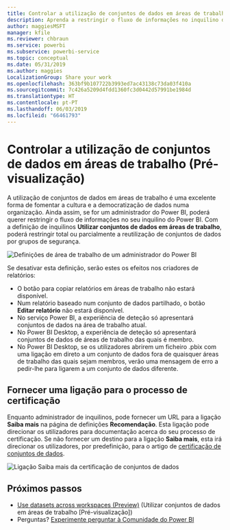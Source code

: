 ```yaml
---
title: Controlar a utilização de conjuntos de dados em áreas de trabalho (Pré-visualização) – Power BI
description: Aprenda a restringir o fluxo de informações no inquilino do Power BI.
author: maggiesMSFT
manager: kfile
ms.reviewer: chbraun
ms.service: powerbi
ms.subservice: powerbi-service
ms.topic: conceptual
ms.date: 05/31/2019
ms.author: maggies
LocalizationGroup: Share your work
ms.openlocfilehash: 363bf9b107722b3993ed7ac43138c73da03f410a
ms.sourcegitcommit: 7c426a5209d4fdd1360fc3d0442d57991be1984d
ms.translationtype: HT
ms.contentlocale: pt-PT
ms.lasthandoff: 06/03/2019
ms.locfileid: "66461793"
---
```

# <a name="control-the-use-of-datasets-across-workspaces-preview"></a>Controlar a utilização de conjuntos de dados em áreas de trabalho (Pré-visualização)

A utilização de conjuntos de dados em áreas de trabalho é uma excelente forma de fomentar a cultura e a democratização de dados numa organização. Ainda assim, se for um administrador do Power BI, poderá querer restringir o fluxo de informações no seu inquilino do Power BI. Com a definição de inquilinos **Utilizar conjuntos de dados em áreas de trabalho**, poderá restringir total ou parcialmente a reutilização de conjuntos de dados por grupos de segurança.

![Definições de área de trabalho de um administrador do Power BI](media/service-datasets-admin-across-workspaces/power-bi-admin-workspace-settings.png)

Se desativar esta definição, serão estes os efeitos nos criadores de relatórios:

- O botão para copiar relatórios em áreas de trabalho não estará disponível. 
- Num relatório baseado num conjunto de dados partilhado, o botão **Editar relatório** não estará disponível.
- No serviço Power BI, a experiência de deteção só apresentará conjuntos de dados na área de trabalho atual.
- No Power BI Desktop, a experiência de deteção só apresentará conjuntos de dados de áreas de trabalho das quais é membro.
- No Power BI Desktop, se os utilizadores abrirem um ficheiro .pbix com uma ligação em direto a um conjunto de dados fora de quaisquer áreas de trabalho das quais sejam membros, verão uma mensagem de erro a pedir-lhe para ligarem a um conjunto de dados diferente.

## <a name="provide-a-link-for-the-certification-process"></a>Fornecer uma ligação para o processo de certificação

Enquanto administrador de inquilinos, pode fornecer um URL para a ligação **Saiba mais** na página de definições **Recomendação**.  Esta ligação pode direcionar os utilizadores para documentação acerca do seu processo de certificação. Se não fornecer um destino para a ligação **Saiba mais**, esta irá direcionar os utilizadores, por predefinição, para o artigo de [certificação de conjuntos de dados](service-datasets-certify.md).

![Ligação Saiba mais da certificação de conjuntos de dados](media/service-datasets-certify-promote/power-bi-dataset-learn-more-certification.png)

## <a name="next-steps"></a>Próximos passos

- [Use datasets across workspaces (Preview)](service-datasets-across-workspaces.md) (Utilizar conjuntos de dados em áreas de trabalho [Pré-visualização])
- Perguntas? [Experimente perguntar à Comunidade do Power BI](http://community.powerbi.com/)
